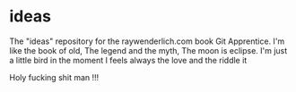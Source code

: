 # ideas
The "ideas" repository for the raywenderlich.com book Git Apprentice.
I'm like the book of old, The legend and the myth, The moon is eclipse.
I'm just a little bird in the moment I feels always the love and the riddle it

Holy fucking shit man !!!
